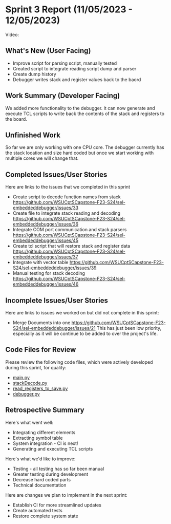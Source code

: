 # Sprint 3 Report (11/05/2023 - 12/05/2023)

Video: <insert link>

## What's New (User Facing)
 * Improve script for parsing script, manually tested
 * Created script to integrate reading script dump and parser
 * Create dump history
 * Debugger writes stack and register values back to the baord

## Work Summary (Developer Facing)
We added more functionality to the debugger. It can now generate and execute TCL scripts to write back the contents
of the stack and registers to the board. 

## Unfinished Work
So far we are only working with one CPU core. The debugger currently has the stack location and size hard coded but
once we start working with multiple cores we will change that.

## Completed Issues/User Stories
Here are links to the issues that we completed in this sprint

 * Create script to decode function names from stack https://github.com/WSUCptSCapstone-F23-S24/sel-embeddeddebugger/issues/33
 * Create file to integrate stack reading and decoding https://github.com/WSUCptSCapstone-F23-S24/sel-embeddeddebugger/issues/36
 * Integrate COM port communication and stack parsers https://github.com/WSUCptSCapstone-F23-S24/sel-embeddeddebugger/issues/45  
 * Create tcl script that will restore stack and register data https://github.com/WSUCptSCapstone-F23-S24/sel-embeddeddebugger/issues/37
 * Integrate with vector table https://github.com/WSUCptSCapstone-F23-S24/sel-embeddeddebugger/issues/39
 * Manual testing for stack decoding https://github.com/WSUCptSCapstone-F23-S24/sel-embeddeddebugger/issues/46
 
 ## Incomplete Issues/User Stories
 Here are links to issues we worked on but did not complete in this sprint:

 * Merge Documents into one https://github.com/WSUCptSCapstone-F23-S24/sel-embeddeddebugger/issues/21
    This has just been low priority, especially as it will be continue to be added to over the project's life.  


## Code Files for Review
Please review the following code files, which were actively developed during this sprint, for quality:
 * [main.py](https://github.com/WSUCptSCapstone-F23-S24/sel-embeddeddebugger/blob/main/debugger/main.py)
 * [stackDecode.py](https://github.com/WSUCptSCapstone-F23-S24/sel-embeddeddebugger/blob/main/debugger/StackDecode.py)
 * [read_registers_to_save.py](https://github.com/WSUCptSCapstone-F23-S24/sel-embeddeddebugger/blob/main/debugger/read_registers_to_save.py)
 * [debugger.py](https://github.com/WSUCptSCapstone-F23-S24/sel-embeddeddebugger/blob/main/debugger/debugger.py)

## Retrospective Summary
Here's what went well:
  * Integrating different elements
  * Extracting symbol table
  * System integration - CI is next!
  * Generating and executing TCL scripts

Here's what we'd like to improve:
   * Testing - all testing has so far been manual
   * Greater testing during development
   * Decrease hard coded parts
   * Technical documentation
  
Here are changes we plan to implement in the next sprint:
   * Establish CI for more streamlined updates
   * Create automated tests
   * Restore complete system state
